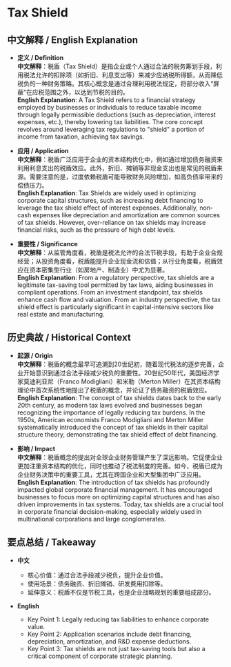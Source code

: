 # Tax Shield

## 中文解释 / English Explanation

* **定义 / Definition**  
  **中文解释**：税盾（Tax Shield）是指企业或个人通过合法的税务筹划手段，利用税法允许的扣除项（如折旧、利息支出等）来减少应纳税所得额，从而降低税负的一种财务策略。其核心概念是通过合理利用税法规定，将部分收入“屏蔽”在应税范围之外，以达到节税的目的。  
  **English Explanation**: A Tax Shield refers to a financial strategy employed by businesses or individuals to reduce taxable income through legally permissible deductions (such as depreciation, interest expenses, etc.), thereby lowering tax liabilities. The core concept revolves around leveraging tax regulations to "shield" a portion of income from taxation, achieving tax savings.

* **应用 / Application**  
  **中文解释**：税盾广泛应用于企业的资本结构优化中，例如通过增加债务融资来利用利息支出的税盾效应。此外，折旧、摊销等非现金支出也是常见的税盾来源。需要注意的是，过度依赖税盾可能导致财务风险增加，如高负债率带来的偿债压力。  
  **English Explanation**: Tax Shields are widely used in optimizing corporate capital structures, such as increasing debt financing to leverage the tax shield effect of interest expenses. Additionally, non-cash expenses like depreciation and amortization are common sources of tax shields. However, over-reliance on tax shields may increase financial risks, such as the pressure of high debt levels.

* **重要性 / Significance**  
  **中文解释**：从监管角度看，税盾是税法允许的合法节税手段，有助于企业合规经营；从投资角度看，税盾能提升企业现金流和估值；从行业角度看，税盾效应在资本密集型行业（如房地产、制造业）中尤为显著。  
  **English Explanation**: From a regulatory perspective, tax shields are a legitimate tax-saving tool permitted by tax laws, aiding businesses in compliant operations. From an investment standpoint, tax shields enhance cash flow and valuation. From an industry perspective, the tax shield effect is particularly significant in capital-intensive sectors like real estate and manufacturing.

## 历史典故 / Historical Context

* **起源 / Origin**  
  **中文解释**：税盾的概念最早可追溯到20世纪初，随着现代税法的逐步完善，企业开始意识到通过合法手段减少税负的重要性。20世纪50年代，美国经济学家莫迪利亚尼（Franco Modigliani）和米勒（Merton Miller）在其资本结构理论中首次系统性地提出了税盾的概念，并论证了债务融资的税盾效应。  
  **English Explanation**: The concept of tax shields dates back to the early 20th century, as modern tax laws evolved and businesses began recognizing the importance of legally reducing tax burdens. In the 1950s, American economists Franco Modigliani and Merton Miller systematically introduced the concept of tax shields in their capital structure theory, demonstrating the tax shield effect of debt financing.

* **影响 / Impact**  
  **中文解释**：税盾概念的提出对全球企业财务管理产生了深远影响。它促使企业更加注重资本结构的优化，同时也推动了税法制度的完善。如今，税盾已成为企业财务决策中的重要工具，尤其在跨国企业和大型集团中广泛应用。  
  **English Explanation**: The introduction of tax shields has profoundly impacted global corporate financial management. It has encouraged businesses to focus more on optimizing capital structures and has also driven improvements in tax systems. Today, tax shields are a crucial tool in corporate financial decision-making, especially widely used in multinational corporations and large conglomerates.

## 要点总结 / Takeaway

* **中文**  
  - 核心价值：通过合法手段减少税负，提升企业价值。  
  - 使用场景：债务融资、折旧摊销、研发费用扣除等。  
  - 延伸意义：税盾不仅是节税工具，也是企业战略规划的重要组成部分。  

* **English**  
  - Key Point 1: Legally reducing tax liabilities to enhance corporate value.  
  - Key Point 2: Application scenarios include debt financing, depreciation, amortization, and R&D expense deductions.  
  - Key Point 3: Tax shields are not just tax-saving tools but also a critical component of corporate strategic planning.